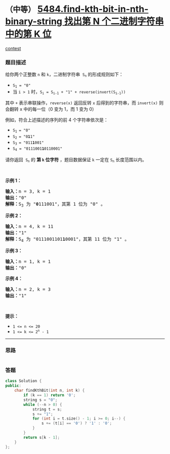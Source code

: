 # `（中等）` [5484.find-kth-bit-in-nth-binary-string 找出第 N 个二进制字符串中的第 K 位](https://leetcode-cn.com/problems/find-kth-bit-in-nth-binary-string/)

[contest](https://leetcode-cn.com/contest/weekly-contest-201/problems/find-kth-bit-in-nth-binary-string/)

### 题目描述
<p>给你两个正整数 <code>n</code> 和 <code>k</code>，二进制字符串&nbsp; <code>S<sub>n</sub></code> 的形成规则如下：</p>

<ul>
	<li><code>S<sub>1</sub>&nbsp;= "0"</code></li>
	<li>当 <code>i > 1</code> 时，<code>S<sub>i</sub>&nbsp;=&nbsp;S<sub>i-1</sub>&nbsp;+ "1" + reverse(invert(S<sub>i-1</sub>))</code></li>
</ul>

<p>其中 <code>+</code> 表示串联操作，<code>reverse(x)</code> 返回反转 <code>x</code> 后得到的字符串，而 <code>invert(x)</code> 则会翻转 x 中的每一位（0 变为 1，而 1 变为 0）</p>

<p>例如，符合上述描述的序列的前 4 个字符串依次是：</p>

<ul>
	<li><code>S<sub>1&nbsp;</sub>= "0"</code></li>
	<li><code>S<sub>2&nbsp;</sub>= "0<strong>1</strong>1"</code></li>
	<li><code>S<sub>3&nbsp;</sub>= "011<strong>1</strong>001"</code></li>
	<li><code>S<sub>4</sub> = "0111001<strong>1</strong>0110001"</code></li>
</ul>

<p>请你返回&nbsp; <code>S<sub>n</sub></code> 的 <strong>第 <code>k</code> 位字符</strong> ，题目数据保证 <code>k</code> 一定在 <code>S<sub>n</sub></code> 长度范围以内。</p>

<p>&nbsp;</p>

<p><strong>示例 1：</strong></p>

<pre><strong>输入：</strong>n = 3, k = 1
<strong>输出：</strong>"0"
<strong>解释：</strong>S<sub>3</sub> 为 "<strong>0</strong>111001"，其第 1 位为 "0" 。
</pre>

<p><strong>示例 2：</strong></p>

<pre><strong>输入：</strong>n = 4, k = 11
<strong>输出：</strong>"1"
<strong>解释：</strong>S<sub>4</sub> 为 "0111001101<strong>1</strong>0001"，其第 11 位为 "1" 。
</pre>

<p><strong>示例 3：</strong></p>

<pre><strong>输入：</strong>n = 1, k = 1
<strong>输出：</strong>"0"
</pre>

<p><strong>示例 4：</strong></p>

<pre><strong>输入：</strong>n = 2, k = 3
<strong>输出：</strong>"1"
</pre>

<p>&nbsp;</p>

<p><strong>提示：</strong></p>

<ul>
	<li><code>1 <= n <= 20</code></li>
	<li><code>1 <= k <= 2<sup>n</sup> - 1</code></li>
</ul>


---
### 思路
```
```



### 答题
``` C++
class Solution {
public:
    char findKthBit(int n, int k) {
        if (k == 1) return '0';
        string s = "0";
        while (--n > 0) {
            string t = s;
            s += "1";
            for (int i = t.size() - 1; i >= 0; i--) {
                s += (t[i] == '0') ? '1' : '0';
            }
        }
        return s[k - 1];
    }
};
```




